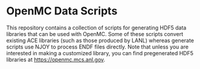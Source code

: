 # OpenMC Data Scripts

This repository contains a collection of scripts for generating HDF5 data
libraries that can be used with OpenMC. Some of these scripts convert existing
ACE libraries (such as those produced by LANL) whereas generate scripts use NJOY to
process ENDF files directly. Note that unless you are interested in making a
customized library, you can find pregenerated HDF5 libraries at
https://openmc.mcs.anl.gov.
